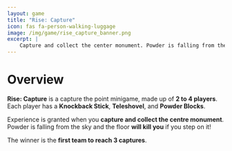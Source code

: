 ```yaml
---
layout: game
title: "Rise: Capture"
icon: fas fa-person-walking-luggage
image: /img/game/rise_capture_banner.png
excerpt: |
    Capture and collect the center monument. Powder is falling from the sky and the floor will kill you! Use your Teleshovel to collect Powder and use Powder to traverse the floor. First team to 3 collections wins!
---
```


# Overview

**Rise: Capture** is a capture the point minigame, made up of **2 to 4 players**. Each player has a **Knockback Stick**, **Teleshovel**, and **Powder Blocks**.

Experience is granted when you **capture and collect the centre monument**. Powder is falling from the sky and the floor **will kill you** if you step on it!

The winner is the **first team to reach 3 captures**.
